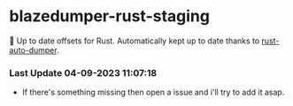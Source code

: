 # blazedumper-rust-staging

🚀 Up to date offsets for Rust. Automatically kept up to date thanks to [rust-auto-dumper](https://github.com/Akandesh/rust-auto-dumper).


### Last Update 04-09-2023 11:07:18
- If there's something missing then open a issue and i'll try to add it asap.
